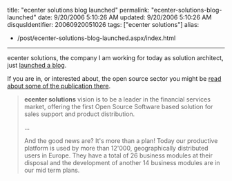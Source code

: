 title: "ecenter solutions blog launched"
permalink: "ecenter-solutions-blog-launched"
date: 9/20/2006 5:10:26 AM
updated: 9/20/2006 5:10:26 AM
disqusIdentifier: 20060920051026
tags: ["ecenter solutions"]
alias:
 - /post/ecenter-solutions-blog-launched.aspx/index.html
---
ecenter solutions, the company I am working for today as solution architect, just [launched a blog](http://blog.ecenter-solutions.com/).

If you are in, or interested about, the open source sector you might be [read about some of the publication there](http://blog.ecenter-solutions.com/).
<!-- more -->

> **ecenter solutions** vision is to be a leader in the financial services market, offering the first Open Source Software based solution for sales support and product distribution.
> 
> ...
> 
> And the good news are? It's more than a plan! Today our productive platform is used by more than 12'000, geographically distributed users in Europe. They have a total of 26 business modules at their disposal and the development of another 14 business modules are in our mid term plans.
